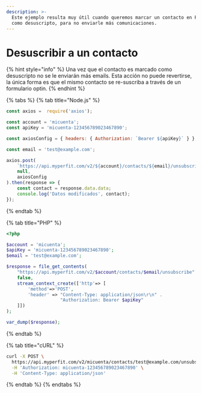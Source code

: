 ```yaml
---
description: >-
  Este ejemplo resulta muy útil cuando queremos marcar un contacto en Perfit
  como desuscripto, para no enviarle más comunicaciones.
---
```


# Desuscribir a un contacto

{% hint style="info" %}
Una vez que el contacto es marcado como desuscripto no se le enviarán más emails. Esta acción no puede revertirse, la única forma es que el mismo contacto se re-suscriba a través de un formulario optin.
{% endhint %}

{% tabs %}
{% tab title="Node.js" %}
```javascript
const axios =  require('axios');

const account = 'micuenta';
const apiKey = 'micuenta-123456789023467890';

const axiosConfig = { headers: { Authorization: `Bearer ${apiKey}` } };

const email = 'test@example.com';

axios.post(
    `https://api.myperfit.com/v2/${account}/contacts/${email}/unsubscribe`,
    null, 
    axiosConfig
).then(response => {
    const contact = response.data.data;
    console.log('Datos modificados', contact);    
}); 
```
{% endtab %}

{% tab title="PHP" %}
```php
<?php

$account = 'micuenta';
$apiKey = 'micuenta-123456789023467890';
$email = 'test@example.com';

$response = file_get_contents(
    "https://api.myperfit.com/v2/$account/contacts/$email/unsubscribe" ,
    false,
    stream_context_create(['http'=> [
        'method'=>'POST',
        'header' => "Content-Type: application/json\r\n" .
                    "Authorization: Bearer $apiKey"
    ]])
);

var_dump($response);
```
{% endtab %}

{% tab title="cURL" %}
```bash
curl -X POST \
  https://api.myperfit.com/v2/micuenta/contacts/test@example.com/unsubscribe \
  -H 'Authorization: micuenta-123456789023467890' \
  -H 'Content-Type: application/json'
```
{% endtab %}
{% endtabs %}







